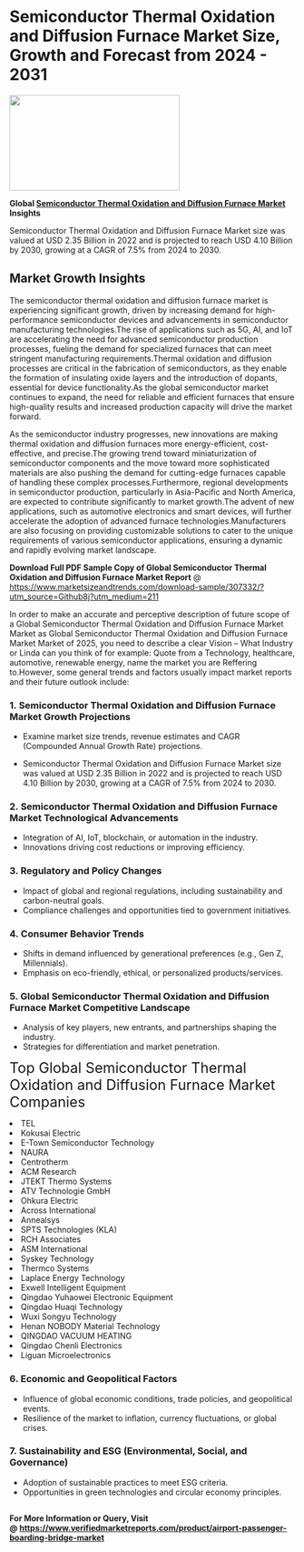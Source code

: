 <H1>Semiconductor Thermal Oxidation and Diffusion Furnace Market Size, Growth and Forecast from 2024 - 2031</H1><img class="aligncenter size-medium wp-image-584254" src="https://thirdeyenews.in/wp-content/uploads/2024/09/Global-Market-Research-300x168.jpeg" alt="" width="300" height="168" /><p><strong>Global&nbsp;<a href="https://www.marketsizeandtrends.com/download-sample/307332/?utm_source=Github8j?utm_medium=211">Semiconductor Thermal Oxidation and Diffusion Furnace Market</a> Insights</strong></p><p>Semiconductor Thermal Oxidation and Diffusion Furnace Market size was valued at USD 2.35 Billion in 2022 and is projected to reach USD 4.10 Billion by 2030, growing at a CAGR of 7.5% from 2024 to 2030.</p><p><h2>Market Growth Insights</h2> <p>The semiconductor thermal oxidation and diffusion furnace market is experiencing significant growth, driven by increasing demand for high-performance semiconductor devices and advancements in semiconductor manufacturing technologies.The rise of applications such as 5G, AI, and IoT are accelerating the need for advanced semiconductor production processes, fueling the demand for specialized furnaces that can meet stringent manufacturing requirements.Thermal oxidation and diffusion processes are critical in the fabrication of semiconductors, as they enable the formation of insulating oxide layers and the introduction of dopants, essential for device functionality.As the global semiconductor market continues to expand, the need for reliable and efficient furnaces that ensure high-quality results and increased production capacity will drive the market forward.</p> <p>As the semiconductor industry progresses, new innovations are making thermal oxidation and diffusion furnaces more energy-efficient, cost-effective, and precise.The growing trend toward miniaturization of semiconductor components and the move toward more sophisticated materials are also pushing the demand for cutting-edge furnaces capable of handling these complex processes.Furthermore, regional developments in semiconductor production, particularly in Asia-Pacific and North America, are expected to contribute significantly to market growth.The advent of new applications, such as automotive electronics and smart devices, will further accelerate the adoption of advanced furnace technologies.Manufacturers are also focusing on providing customizable solutions to cater to the unique requirements of various semiconductor applications, ensuring a dynamic and rapidly evolving market landscape.</p> <p><span class=""><strong>Download Full PDF Sample Copy of Global Semiconductor Thermal Oxidation and Diffusion Furnace Market Report</strong> @ <a href="https://www.marketsizeandtrends.com/download-sample/307332/?utm_source=Github8j?utm_medium=211" target="_blank">https://www.marketsizeandtrends.com/download-sample/307332/?utm_source=Github8j?utm_medium=211</a></span></p><p>In order to make an accurate and perceptive description of future scope of a Global&nbsp;Semiconductor Thermal Oxidation and Diffusion Furnace Market Market as Global&nbsp;Semiconductor Thermal Oxidation and Diffusion Furnace Market Market of 2025, you need to describe a clear Vision &ndash; What Industry or Linda can you think of for example: Quote from a Technology, healthcare, automotive, renewable energy, name the market you are Reffering to.However, some general trends and factors usually impact market reports and their future outlook include:</p><h3>1.&nbsp;<strong>Semiconductor Thermal Oxidation and Diffusion Furnace Market Growth Projections</strong></h3><ul><li>Examine market size trends, revenue estimates and CAGR (Compounded Annual Growth Rate) projections.</li><li><p>Semiconductor Thermal Oxidation and Diffusion Furnace Market size was valued at USD 2.35 Billion in 2022 and is projected to reach USD 4.10 Billion by 2030, growing at a CAGR of 7.5% from 2024 to 2030.</p></li></ul><h3>2.&nbsp;<strong>Semiconductor Thermal Oxidation and Diffusion Furnace Market Technological Advancements</strong></h3><ul><li>Integration of AI, IoT, blockchain, or automation in the industry.</li><li>Innovations driving cost reductions or improving efficiency.</li></ul><h3>3.&nbsp;<strong>Regulatory and Policy Changes</strong></h3><ul><li>Impact of global and regional regulations, including sustainability and carbon-neutral goals.</li><li>Compliance challenges and opportunities tied to government initiatives.</li></ul><h3>4.&nbsp;<strong>Consumer Behavior Trends</strong></h3><ul><li>Shifts in demand influenced by generational preferences (e.g., Gen Z, Millennials).</li><li>Emphasis on eco-friendly, ethical, or personalized products/services.</li></ul><h3>5.&nbsp;<strong>Global Semiconductor Thermal Oxidation and Diffusion Furnace Market Competitive Landscape</strong></h3><ul><li>Analysis of key players, new entrants, and partnerships shaping the industry.</li><li>Strategies for differentiation and market penetration.</li></ul><p data-pm-slice="1 1 []"><span style="color: inherit; font-family: inherit; font-size: 25px;">Top Global Semiconductor Thermal Oxidation and Diffusion Furnace Market Companies</span></p><div class="" data-test-id=""><p><li>TEL</li><li> Kokusai Electric</li><li> E-Town Semiconductor Technology</li><li> NAURA</li><li> Centrotherm</li><li> ACM Research</li><li> JTEKT Thermo Systems</li><li> ATV Technologie GmbH</li><li> Ohkura Electric</li><li> Across International</li><li> Annealsys</li><li> SPTS Technologies (KLA)</li><li> RCH Associates</li><li> ASM International</li><li> Syskey Technology</li><li> Thermco Systems</li><li> Laplace Energy Technology</li><li> Exwell Intelligent Equipment</li><li> Qingdao Yuhaowei Electronic Equipment</li><li> Qingdao Huaqi Technology</li><li> Wuxi Songyu Technology</li><li> Henan NOBODY Material Technology</li><li> QINGDAO VACUUM HEATING</li><li> Qingdao Chenli Electronics</li><li> Liguan Microelectronics</li></p></div><h3>6.&nbsp;<strong>Economic and Geopolitical Factors</strong></h3><ul><li>Influence of global economic conditions, trade policies, and geopolitical events.</li><li>Resilience of the market to inflation, currency fluctuations, or global crises.</li></ul><h3>7.&nbsp;<strong>Sustainability and ESG (Environmental, Social, and Governance)</strong></h3><ul><li>Adoption of sustainable practices to meet ESG criteria.</li><li>Opportunities in green technologies and circular economy principles.</li></ul><h2><strong style="font-size: 14px;">For More Information or Query, Visit @&nbsp;</strong><a style="background-color: #ffffff; font-size: 14px;" href="https://www.marketsizeandtrends.com/report/semiconductor-thermal-oxidation-and-diffusion-furnace-market/" target="_blank">https://www.verifiedmarketreports.com/product/airport-passenger-boarding-bridge-market</a></h2>